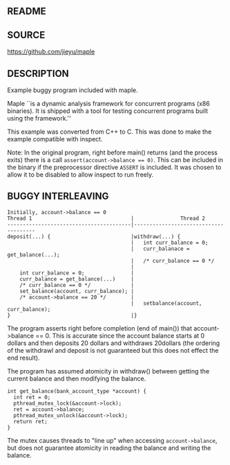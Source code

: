 ## README

## SOURCE
https://github.com/jieyu/maple

## DESCRIPTION
Example buggy program included with maple.

Maple ``is a dynamic analysis framework for concurrent programs (x86 binaries).
It is shipped with a tool for testing concurrent programs built using the
framework.''

This example was converted from C++ to C. This was done to make the example
compatible with inspect.

Note: In the original program, right before main() returns (and the process
exits) there is a call `assert(account->balance == 0)`. This can be included in
the binary if the preprocessor directive `ASSERT` is included. It was chosen to
allow it to be disabled to allow inspect to run freely.

## BUGGY INTERLEAVING
~~~~~
Initially, account->balance == 0
Thread 1                                |               Thread 2
----------------------------------------|--------------------------------------
deposit(...) {                          |withdraw(...) {
                                        |   int curr_balance = 0;
                                        |   curr_balanace = get_balance(...);
                                        |   /* curr_balance == 0 */
                                        |
    int curr_balance = 0;               |
    curr_balance = get_balance(...)     |
    /* curr_balance == 0 */             |
    set_balance(account, curr_balance); |
    /* account->balance == 20 */        |
                                        |   setbalance(account, curr_balance);
}                                       |}
~~~~~

The program asserts right before completion (end of main()) that
account->balance == 0. This is  accurate since the account balance starts at 0
dollars and then deposits 20 dollars and withdraws 20dollars (the ordering of
the withdrawl and deposit is not guaranteed but this does not effect the end
result).

The program has assumed atomicity in withdraw() between getting the current
balance and then modifying the balance.

~~~~~
int get_balance(bank_account_type *account) {
  int ret = 0;
  pthread_mutex_lock(&account->lock);
  ret = account->balance;
  pthread_mutex_unlock(&account->lock);
  return ret;
}
~~~~~

The mutex causes threads to "line up" when accessing `account->balance`, but
does not guarantee atomicity in reading the balance and writing the balance.
